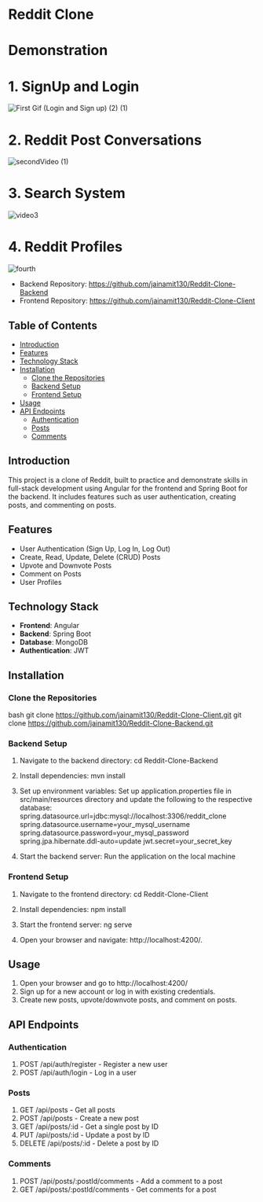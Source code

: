 # Reddit Clone

# Demonstration

# 1. SignUp and Login 

![First Gif (Login and Sign up) (2) (1)](https://github.com/jainamit130/Reddit-Clone-Backend/assets/87203912/e410e71b-946a-4de3-ab21-4653dc49c301)


# 2. Reddit Post Conversations

![secondVideo (1)](https://github.com/jainamit130/Reddit-Clone-Backend/assets/87203912/6ff5c598-3e07-4d77-a5d3-3f17aab59e3d)


# 3. Search System

![video3](https://github.com/jainamit130/Reddit-Clone-Backend/assets/87203912/16a53e22-2bf6-4e2b-9e7a-14502b38c607)


# 4. Reddit Profiles 

![fourth](https://github.com/jainamit130/Reddit-Clone-Backend/assets/87203912/5069c773-4362-4127-abd0-39aa47c3448b)



- Backend Repository: https://github.com/jainamit130/Reddit-Clone-Backend
- Frontend Repository: https://github.com/jainamit130/Reddit-Clone-Client

## Table of Contents
- [Introduction](#introduction)
- [Features](#features)
- [Technology Stack](#technology-stack)
- [Installation](#installation)
  - [Clone the Repositories](#clone-the-repositories)
  - [Backend Setup](#backend-setup)
  - [Frontend Setup](#frontend-setup)
- [Usage](#usage)
- [API Endpoints](#api-endpoints)
  - [Authentication](#authentication)
  - [Posts](#posts)
  - [Comments](#comments)

## Introduction
This project is a clone of Reddit, built to practice and demonstrate skills in full-stack development using Angular for the frontend and Spring Boot for the backend. It includes features such as user authentication, creating posts, and commenting on posts.

## Features
- User Authentication (Sign Up, Log In, Log Out)
- Create, Read, Update, Delete (CRUD) Posts
- Upvote and Downvote Posts
- Comment on Posts
- User Profiles

## Technology Stack
- **Frontend**: Angular
- **Backend**: Spring Boot
- **Database**: MongoDB
- **Authentication**: JWT

## Installation

### Clone the Repositories
bash
git clone https://github.com/jainamit130/Reddit-Clone-Client.git
git clone https://github.com/jainamit130/Reddit-Clone-Backend.git

### Backend Setup
1.  Navigate to the backend directory:
    cd Reddit-Clone-Backend

2.  Install dependencies:
    mvn install

3.  Set up environment variables:
    Set up application.properties file in src/main/resources directory and update the following to the respective database:
    spring.datasource.url=jdbc:mysql://localhost:3306/reddit_clone
    spring.datasource.username=your_mysql_username
    spring.datasource.password=your_mysql_password
    spring.jpa.hibernate.ddl-auto=update
    jwt.secret=your_secret_key

4. Start the backend server:
    Run the application on the local machine

### Frontend Setup
1.  Navigate to the frontend directory:
    cd Reddit-Clone-Client

2.  Install dependencies:
    npm install

3.  Start the frontend server:
    ng serve

4.  Open your browser and navigate:
    http://localhost:4200/.

## Usage
1.  Open your browser and go to http://localhost:4200/ 
2.  Sign up for a new account or log in with existing credentials.
3.  Create new posts, upvote/downvote posts, and comment on posts.

## API Endpoints
### Authentication
1.  POST /api/auth/register - Register a new user
2.  POST /api/auth/login - Log in a user

### Posts
1.  GET /api/posts - Get all posts
2.  POST /api/posts - Create a new post
3.  GET /api/posts/:id - Get a single post by ID
4.  PUT /api/posts/:id - Update a post by ID
5.  DELETE /api/posts/:id - Delete a post by ID

### Comments
1.  POST /api/posts/:postId/comments - Add a comment to a post
2.  GET /api/posts/:postId/comments - Get comments for a post
